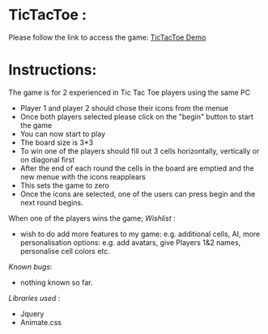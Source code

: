 
# TicTacToe :
Please follow the link to access the game:
[TicTacToe Demo](https://agorodinskaya.github.io/tic-tac-toe/TicTacToeShow.html)

# Instructions:

The game is for 2 experienced in Tic Tac Toe players using the same PC
- Player 1 and player 2 should chose their icons from the menue
- Once both players selected please click on the "begin" button to start the game
- You can now start to play
- The board size is 3*3 
- To win one of the players should fill out 3 cells horizontally, vertically or on diagonal first
- After the end of each round the cells in the board are emptied and the new menue with the icons reapplears
- This sets the game to zero
- Once the icons are selected, one of the users can press begin and the next round begins.

When one of the players wins the game;
_Wishlist_ : 
- wish to do add more features to my game: e.g. additional cells, AI, more personalisation options: e.g. add avatars, give Players 1&2 names, personalise cell colors etc.

_Known bugs_:
- nothing known so far.

_Libraries used_ :
- Jquery 
- Animate.css 


